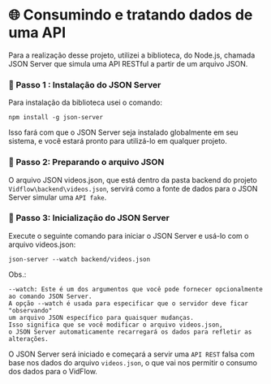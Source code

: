 # 🌐 Consumindo e tratando dados de uma API

Para a realização desse projeto, utilizei a biblioteca, do Node.js, chamada JSON Server que simula uma API RESTful a partir de um arquivo JSON. 

### 👣 Passo 1 : Instalação do JSON Server
Para instalação da biblioteca usei o comando:

    npm install -g json-server

Isso fará com que o JSON Server seja instalado globalmente em seu sistema, e você estará pronto para utilizá-lo em qualquer projeto.

### 👣 Passo 2: Preparando o arquivo JSON

O arquivo JSON videos.json, que está dentro da pasta backend do projeto ```Vidflow\backend\videos.json```, servirá como a fonte de dados para o JSON Server simular uma ```API fake```.

### 👣 Passo 3: Inicialização do JSON Server

Execute o seguinte comando para iniciar o JSON Server e usá-lo com o arquivo videos.json:

    json-server --watch backend/videos.json
Obs.:

    --watch: Este é um dos argumentos que você pode fornecer opcionalmente ao comando JSON Server. 
    A opção --watch é usada para especificar que o servidor deve ficar "observando" 
    um arquivo JSON específico para quaisquer mudanças. 
    Isso significa que se você modificar o arquivo videos.json, 
    o JSON Server automaticamente recarregará os dados para refletir as alterações.

O JSON Server será iniciado e começará a servir uma `API REST` falsa com base nos dados do arquivo `videos.json`, o que vai nos permitir o consumo dos dados para o VidFlow.

